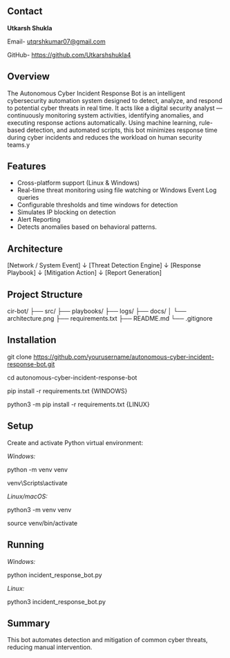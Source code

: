 ## Contact

**Utkarsh Shukla**

Email- utqrshkumar07@gmail.com

GitHub- https://github.com/Utkarshshukla4


##  Overview

The Autonomous Cyber Incident Response Bot is an intelligent cybersecurity automation system designed to detect, analyze, and respond to potential cyber threats in real time. It acts like a digital security analyst — continuously monitoring system activities, identifying anomalies, and executing response actions automatically. Using machine learning, rule-based detection, and automated scripts, this bot minimizes response time during cyber incidents and reduces the workload on human security teams.y

##  Features

- Cross-platform support (Linux & Windows)
- Real-time threat monitoring using file watching or Windows Event Log queries
- Configurable thresholds and time windows for detection
- Simulates IP blocking on detection
- Alert Reporting
- Detects anomalies based on behavioral patterns.
  
##  Architecture

[Network / System Event]
      ↓
[Threat Detection Engine]
      ↓
[Response Playbook]
      ↓
[Mitigation Action]
      ↓
[Report Generation]


## Project Structure

cir-bot/
├── src/
├── playbooks/
├── logs/
├── docs/
│   └── architecture.png
├── requirements.txt
├── README.md
└── .gitignore


##  Installation

git clone https://github.com/yourusername/autonomous-cyber-incident-response-bot.git

cd autonomous-cyber-incident-response-bot

pip install -r requirements.txt  {WINDOWS}

python3 -m pip install -r requirements.txt  {LINUX}


## Setup 

 Create and activate Python virtual environment:

_Windows:_

python -m venv venv

venv\Scripts\activate

_Linux/macOS:_

python3 -m venv venv

source venv/bin/activate


## Running
   
_Windows:_

python incident_response_bot.py

_Linux:_

python3 incident_response_bot.py

## Summary

This bot automates detection and mitigation of common cyber threats, reducing manual intervention.
